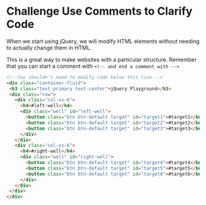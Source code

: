 # Challenge Use Comments to Clarify Code

When we start using jQuery, we will modify HTML elements without needing to actually change them in HTML.

This is a great way to make websites with a particular structure. Remember that you can start a comment with `<!-- and end a comment with -->`

```html
<!--You shouldn't need to modify code below this line -->
<div class="container-fluid">
 <h3 class="text-primary text-center">jQuery Playground</h3>
 <div class="row">
   <div class="col-xs-6">
     <h4>#left-well</h4>
     <div class="well" id="left-well">
       <button class="btn btn-default target" id="target1">#target1</button>
       <button class="btn btn-default target" id="target2">#target2</button>
       <button class="btn btn-default target" id="target3">#target3</button>
     </div>
   </div>
   <div class="col-xs-6">
     <h4>#right-well</h4>
     <div class="well" id="right-well">
       <button class="btn btn-default target" id="target4">#target4</button>
       <button class="btn btn-default target" id="target5">#target5</button>
       <button class="btn btn-default target" id="target6">#target6</button>
     </div>
   </div>
 </div>
</div>
```

